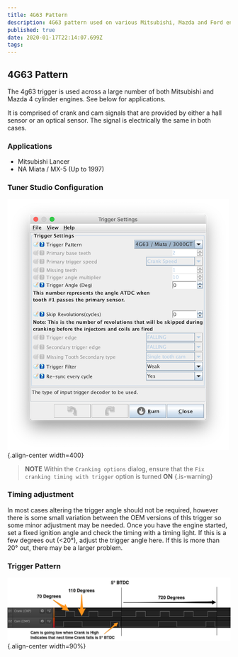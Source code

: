 ```yaml
---
title: 4G63 Pattern
description: 4G63 pattern used on various Mitsubishi, Mazda and Ford engines
published: true
date: 2020-01-17T22:14:07.699Z
tags: 
---
```


## 4G63 Pattern
The 4g63 trigger is used across a large number of both Mitsubishi and Mazda 4 cylinder engines. See below for applications.

It is comprised of crank and cam signals that are provided by either a hall sensor or an optical sensor. The signal is electrically the same in both cases.

### Applications

- Mitsubishi Lancer
- NA Miata / MX-5 (Up to 1997)

### Tuner Studio Configuration

![4g63_triggerconfig.png](/img/decoders/4g63_triggerconfig.png){.align-center width=400}

> **NOTE** Within the `Cranking options` dialog, ensure that the `Fix cranking timing with trigger` option is turned **ON**
{.is-warning}


### Timing adjustment

In most cases altering the trigger angle should not be required, however there is some small variation between the OEM versions of thIs trigger so some minor adjustment may be needed. Once you have the engine started, set a fixed ignition angle and check the timing with a timing light. If this is a few degrees out (&lt;20°), adjust the trigger angle here. If this is more than 20° out, there may be a larger problem.

### Trigger Pattern

![4g63_trace.png](/img/decoders/4g63_trace.png){.align-center width=90%}
